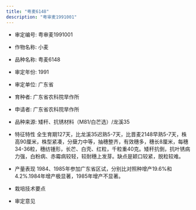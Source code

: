 ```yaml
---
title: "粤麦6148"
description: "粤审麦1991001"
---
```

* 审定编号:  粤审麦1991001

*  作物名称:  小麦

*  品种名称:  粤麦6148

*  审定年份:  1991

*  审定单位:  广东省

* 育种者:  广东省农科院旱作所

*  申请者:  广东省农科院旱作所

*  品种来源:  矮秆、抗锈材料（M81/白芒选）/龙溪35

*  特征特性
全生育期127天，比龙溪35迟熟5-7天，比晋麦2148早熟5-7天，株高90厘米，株型紧凑，分蘖力中等，抽穗整齐，有效穗多，穗长8厘米，每穗34-36粒，穗纺锺形，长芒、白壳、红粒，千粒重40克。矮秆抗倒，抗叶锈病力强，白粉病、赤霉病较轻，较耐穗上发芽。缺点是颖口较紧，脱粒较难。

*  产量表现
1984、1985年参加广东省区试，分别比对照种增产19.6%和4.2%.1984年增产极显著，1985年增产不显著。

*  栽培技术要点
 

*  审定意见

